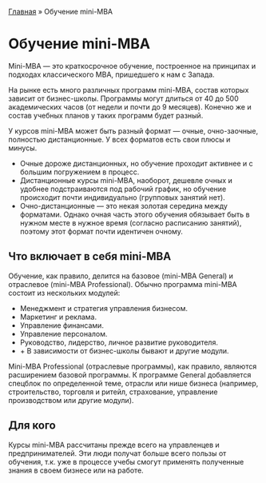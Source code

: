 [Главная](http://enjoy-job.ru/) » Обучение mini-MBA

# Обучение mini-MBA

Mini-MBA — это краткосрочное обучение, построенное на принципах и подходах классического MBA, пришедшего к нам с Запада.

На рынке есть много различных программ mini-MBA, состав которых зависит от бизнес-школы. Программы могут длиться от 40 до 500 академических часов (от недели и почти до 9 месяцев). Конечно же и состав учебных планов у таких программ будет разный.

У курсов mini-MBA может быть разный формат — очные, очно-заочные, полностью дистанционные. У всех форматов есть свои плюсы и минусы.

- Очные дороже дистанционных, но обучение проходит активнее и с большим погружением в процесс.
- Дистанционные курсы mini-MBA, наоборот, дешевле очных и удобнее подстраиваются под рабочий график, но обучение происходит почти индивидуально (групповых занятий нет).
- Очно-дистанционные — это некая золотая середина между форматами. Однако очная часть этого обучения обязывает быть в нужном месте в нужное время (согласно расписанию занятий), поэтому этот формат почти идентичен очному.

## Что включает в себя mini-MBA

Обучение, как правило, делится на базовое (mini-MBA General) и отраслевое (mini-MBA Professional). Обычно программа mini-MBA состоит из нескольких модулей:

- Менеджмент и стратегия управления бизнесом.
- Маркетинг и реклама.
- Управление финансами.
- Управление персоналом.
- Руководство, лидерство, личное развитие руководителя.
- \+ В зависимости от бизнес-школы бывают и другие модули.

Mini-MBA Professional (отраслевые программы), как правило, являются расширением базовой программы. К программе General добавляется спецблок по определенной теме, отрасли или нише бизнеса (например, строительство, торговля и ритейл, страхование, управление производством или другие модули).

## Для кого

Курсы mini-MBA рассчитаны прежде всего на управленцев и предпринимателей. Эти люди получат больше всего пользы от обучения, т.к. уже в процессе учебы смогут применять полученные знания в своем бизнесе или на работе.